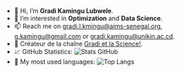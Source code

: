 - 👋 Hi, I’m **Gradi Kamingu Lubwele**.
- 👀 I’m interested in **Optimization** and **Data Science**.
- 📫 Reach me on gradi.l.kmingu@aims-senegal.org, g.kamingu@gmail.com or gradi.kamingu@unikin.ac.cd.
- 🎥 Créateur de la chaîne [Gradi et la Science!](https://www.youtube.com/@GradietlaScience).
- 📈 GitHub Statistics:
  ![Stats GitHub](https://github-readme-stats.vercel.app/api?username=gradikamingu&show_icons=true&theme=radical)
- 🚀 My most used languages:
  ![Top Langs](https://github-readme-stats.vercel.app/api/top-langs/?username=gradikamingu&layout=compact&theme=tokyonight)

<!---
gradikamingu/gradikamingu is a ✨ special ✨ repository because its `README.md` (this file) appears on your GitHub profile.
You can click the Preview link to take a look at your changes.
--->

